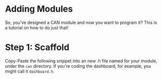 # Adding Modules
So, you've designed a CAN module and now you want to program it? This is a tutorial on how to do just that!

# Step 1: Scaffold
Copy-Paste the following snippet into an new .h file named for your module, under the `can` directory. If you're coding the dashboard, for example, you might call it `dashboard.h`.
```c++

```